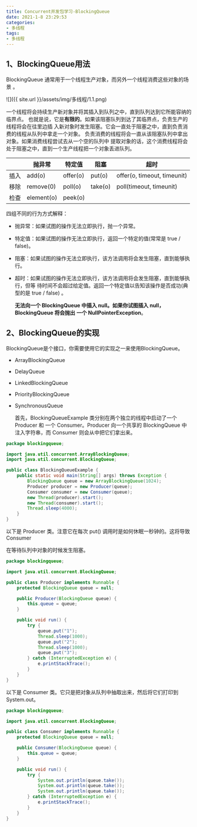 ```yaml
---
title: Concurrent并发包学习-BlockingQueue
date: 2021-1-8 23:29:53
categories:
- 多线程
tags:
- 多线程
---
```


## 1、BlockingQueue用法

  BlockingQueue 通常用于一个线程生产对象，而另外一个线程消费这些对象的场景 。

![]({{ site.url }}/assets/img/多线程/1.1.png)

​    一个线程将会持续生产新对象并将其插入到队列之中，直到队列达到它所能容纳的临界点。
也就是说，它是**有限的**。如果该阻塞队列到达了其临界点，负责生产的线程将会在往里边插
入新对象时发生阻塞。它会一直处于阻塞之中，直到负责消费的线程从队列中拿走一个对象。
负责消费的线程将会一直从该阻塞队列中拿出对象。如果消费线程尝试去从一个空的队列中
提取对象的话，这个消费线程将会处于阻塞之中，直到一个生产线程把一个对象丢进队列。  

|      | 抛异常     | 特定值   | 阻塞    | 超时                        |
| ---- | ---------- | -------- | ------- | --------------------------- |
| 插入 | add(o)     | offer(o) | put(o)  | offer(o, timeout, timeunit) |
| 移除 | remove(0)  | poll(o)  | take(o) | poll(timeout, timeunit)     |
| 检查 | element(o) | peek(o)  |         |                             |

 四组不同的行为方式解释：

- 抛异常：如果试图的操作无法立即执行，抛一个异常。

- 特定值：如果试图的操作无法立即执行，返回一个特定的值(常常是 true / false)。

- 阻塞：如果试图的操作无法立即执行，该方法调用将会发生阻塞，直到能够执行。

- 超时：如果试图的操作无法立即执行，该方法调用将会发生阻塞，直到能够执行，但等
  待时间不会超过给定值。返回一个特定值以告知该操作是否成功(典型的是 true / false)  。

  **无法向一个 BlockingQueue 中插入 null。如果你试图插入 null， BlockingQueue 将会抛出**
**一个 NullPointerException**。  
  
## 2、BlockingQueue的实现

   BlockingQueue是个接口，你需要使用它的实现之一来使用BlockingQueue。

  - ArrayBlockingQueue
  - DelayQueue 
  - LinkedBlockingQueue
  - PriorityBlockingQueue 
  - SynchronousQueue 
  
     首先，BlockingQueueExample 类分别在两个独立的线程中启动了一个 Producer 和 一个 Consumer。Producer 向一个共享的 BlockingQueue 中注入字符串，而 Consumer 则会从中把它们拿出来。 

  ```java
  package blockingqueue;
  
  import java.util.concurrent.ArrayBlockingQueue;
  import java.util.concurrent.BlockingQueue;
  
  public class BlockingQueueExample {
      public static void main(String[] args) throws Exception {
          BlockingQueue queue = new ArrayBlockingQueue(1024);
          Producer producer = new Producer(queue);
          Consumer consumer = new Consumer(queue);
          new Thread(producer).start();
          new Thread(consumer).start();
          Thread.sleep(4000);
      }
  }
  ```

  以下是 Producer 类。注意它在每次 put() 调用时是如何休眠一秒钟的。这将导致 Consumer  

  在等待队列中对象的时候发生阻塞。 

  ```java
  package blockingqueue;
  
  import java.util.concurrent.BlockingQueue;
  
  public class Producer implements Runnable {
      protected BlockingQueue queue = null;
  
      public Producer(BlockingQueue queue) {
          this.queue = queue;
      }
  
      public void run() {
          try {
              queue.put("1");
              Thread.sleep(1000);
              queue.put("2");
              Thread.sleep(1000);
              queue.put("3");
          } catch (InterruptedException e) {
              e.printStackTrace();
          }
      }
  }
  ```

  以下是 Consumer 类。它只是把对象从队列中抽取出来，然后将它们打印到 System.out。

  ```java
  package blockingqueue;
  
  import java.util.concurrent.BlockingQueue;
  
  public class Consumer implements Runnable {
      protected BlockingQueue queue = null;
  
      public Consumer(BlockingQueue queue) {
          this.queue = queue;
      }
  
      public void run() {
          try {
              System.out.println(queue.take());
              System.out.println(queue.take());
              System.out.println(queue.take());
          } catch (InterruptedException e) {
              e.printStackTrace();
          }
      }
  }
  ```

  
